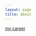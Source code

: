 ```yaml
---
layout: page
title: About
---
```


<a href = http://battle-cook.appspot.com/main.php>  my career </a>